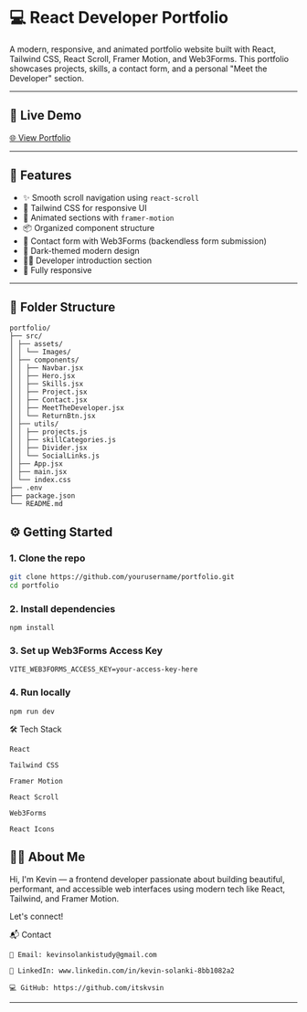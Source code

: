# 💻 React Developer Portfolio

A modern, responsive, and animated portfolio website built with React, Tailwind CSS, React Scroll, Framer Motion, and Web3Forms. This portfolio showcases projects, skills, a contact form, and a personal "Meet the Developer" section.

---

## 🔗 Live Demo

[🌐 View Portfolio](#)

---

## 🚀 Features

- ✨ Smooth scroll navigation using `react-scroll`
- 🎨 Tailwind CSS for responsive UI
- 🧠 Animated sections with `framer-motion`
- 📦 Organized component structure
- 🧾 Contact form with Web3Forms (backendless form submission)
- 🌙 Dark-themed modern design
- 🧑‍💻 Developer introduction section
- 📱 Fully responsive

---

## 📁 Folder Structure
```
portfolio/
├── src/
│ ├── assets/
│ │ └── Images/ 
│ ├── components/
│ │ ├── Navbar.jsx
│ │ ├── Hero.jsx
│ │ ├── Skills.jsx
│ │ ├── Project.jsx
│ │ ├── Contact.jsx
│ │ ├── MeetTheDeveloper.jsx
│ │ └── ReturnBtn.jsx
│ ├── utils/
│ │ ├── projects.js
│ │ ├── skillCategories.js
│ │ ├── Divider.jsx
│ │ └── SocialLinks.js
│ ├── App.jsx
│ ├── main.jsx
│ └── index.css
├── .env
├── package.json
└── README.md

```

## ⚙️ Getting Started

### 1. Clone the repo

```bash
git clone https://github.com/yourusername/portfolio.git
cd portfolio
```

### 2. Install dependencies
```npm install```

### 3. Set up Web3Forms Access Key
```VITE_WEB3FORMS_ACCESS_KEY=your-access-key-here```

### 4. Run locally
```npm run dev```



🛠 Tech Stack

    React

    Tailwind CSS

    Framer Motion

    React Scroll

    Web3Forms

    React Icons


## 🙋‍♂️ About Me

Hi, I'm Kevin — a frontend developer passionate about building beautiful, performant, and accessible web interfaces using modern tech like React, Tailwind, and Framer Motion.

Let's connect!

📬 Contact

    📧 Email: kevinsolankistudy@gmail.com

    💼 LinkedIn: www.linkedin.com/in/kevin-solanki-8bb1082a2

    💻 GitHub: https://github.com/itskvsin



---